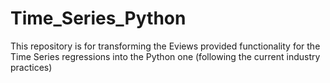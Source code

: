 # Time_Series_Python
This repository is for transforming the Eviews provided functionality for the Time Series regressions into the Python one (following the current industry practices)

